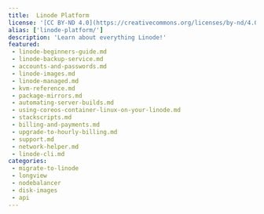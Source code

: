 ```yaml
---
title:  Linode Platform
license: '[CC BY-ND 4.0](https://creativecommons.org/licenses/by-nd/4.0)'
alias: ['linode-platform/']
description: 'Learn about everything Linode!'
featured:
 - linode-beginners-guide.md
 - linode-backup-service.md
 - accounts-and-passwords.md
 - linode-images.md
 - linode-managed.md
 - kvm-reference.md
 - package-mirrors.md
 - automating-server-builds.md
 - using-coreos-container-linux-on-your-linode.md
 - stackscripts.md
 - billing-and-payments.md
 - upgrade-to-hourly-billing.md
 - support.md
 - network-helper.md
 - linode-cli.md
categories:
 - migrate-to-linode
 - longview
 - nodebalancer
 - disk-images
 - api
---
```

